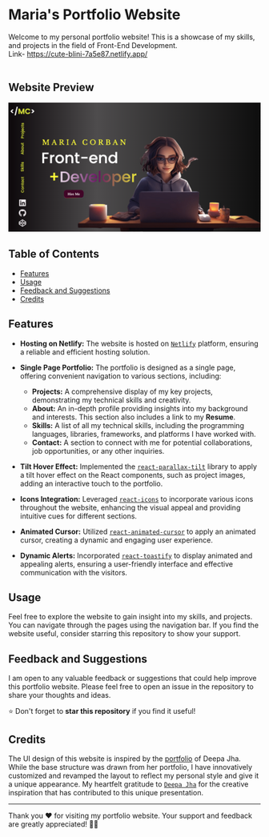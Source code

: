 # Maria's Portfolio Website

Welcome to my personal portfolio website! This is a showcase of my skills, and projects in the field of Front-End Development. <br/>
Link- https://cute-blini-7a5e87.netlify.app/
<br/> <br/>
## Website Preview
![image](https://github.com/cmary2023/personal-portofolio/blob/main/preview.png)


## Table of Contents

- [Features](#features)
- [Usage](#usage)
- [Feedback and Suggestions](#feedback-and-suggestions)
- [Credits](#credits)

## Features

- **Hosting on Netlify:** The website is hosted on [`Netlify`](https://www.netlify.com) platform, ensuring a reliable and efficient hosting solution.

- **Single Page Portfolio:** The portfolio is designed as a single page, offering convenient navigation to various sections, including:
    - **Projects:** A comprehensive display of my key projects, demonstrating my technical skills and creativity.
    - **About:** An in-depth profile providing insights into my background and interests. This section also includes a link to my **Resume**.
    - **Skills:** A list of all my technical skills, including the programming languages, libraries, frameworks, and platforms I have worked with.
    - **Contact:** A section to connect with me for potential collaborations, job opportunities, or any other inquiries.

- **Tilt Hover Effect:** Implemented the [`react-parallax-tilt`](https://www.npmjs.com/package/react-parallax-tilt) library to apply a tilt hover effect on the React components, such as project images, adding an interactive touch to the portfolio.

- **Icons Integration:** Leveraged [`react-icons`](https://react-icons.github.io/react-icons/) to incorporate various icons throughout the website, enhancing the visual appeal and providing intuitive cues for different sections.

- **Animated Cursor:** Utilized [`react-animated-cursor`](https://www.npmjs.com/package/react-animated-cursor) to apply an animated cursor, creating a dynamic and engaging user experience.

- **Dynamic Alerts:** Incorporated [`react-toastify`](https://www.npmjs.com/package/react-toastify) to display animated and appealing alerts, ensuring a user-friendly interface and effective communication with the visitors.

## Usage

Feel free to explore the website to gain insight into my skills, and projects. You can navigate through the pages using the navigation bar. If you find the website useful, consider starring this repository to show your support.


## Feedback and Suggestions

I am open to any valuable feedback or suggestions that could help improve this portfolio website. Please feel free to open an issue in the repository to share your thoughts and ideas.

⭐ Don't forget to **star this repository** if you find it useful!

## Credits

The UI design of this website is inspired by the [portfolio](https://github.com/Deepajha14/Deepa-Jha) of Deepa Jha. While the base structure was drawn from her portfolio, I have innovatively customized and revamped the layout to reflect my personal style and give it a unique appearance. My heartfelt gratitude to [`Deepa Jha`]([https://github.com/HamishMW](https://github.com/Deepajha14/Deepa-Jha)) for the creative inspiration that has contributed to this unique presentation.


---

Thank you ❤️ for visiting my portfolio website. Your support and feedback are greatly appreciated! 🙌🏻
